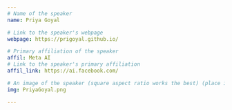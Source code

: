 ```yaml
---
# Name of the speaker
name: Priya Goyal

# Link to the speaker's webpage
webpage: https://prigoyal.github.io/

# Primary affiliation of the speaker
affil: Meta AI
# Link to the speaker's primary affiliation
affil_link: https://ai.facebook.com/

# An image of the speaker (square aspect ratio works the best) (place in the `assets/img/speakers` directory)
img: PriyaGoyal.png

---
```


<!-- Whatever you write below will show up as the speaker's bio -->
